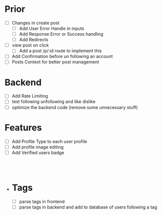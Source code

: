 # Prior

- [ ] Changes in create post
  - [ ] Add User Error Handle in inputs
  - [ ] Add Response Error or Success handling
  - [ ] Add Redirects
- [ ] view post on click
  - [ ] Add a post /p/:id route to implement this
- [ ] Add Confirmation before un following an account
- [ ] Posts Context for better post management

# Backend

- [ ] Add Rate Limiting
- [ ] test following unfollowing and like dislike
- [ ] optimize the backend code (remove some unnecessary stuff)

# Features

- [ ] Add Profile Type to each user profile
- [ ] Add profile image editing
- [ ] Add Verified users badge

<br/>
<br/>

- # Tags
  - [ ] parse tags in frontend
  - [ ] parse tags in backend and add to database of users following a tag
